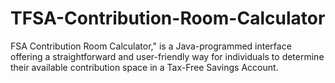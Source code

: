 # TFSA-Contribution-Room-Calculator
FSA Contribution Room Calculator," is a Java-programmed interface offering a straightforward and user-friendly way for individuals to determine their available contribution space in a Tax-Free Savings Account.
